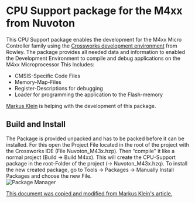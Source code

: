 # CPU Support package for the M4xx from Nuvoton

This CPU Support package enables the development for the M4xx Micro Controller family using the [Crossworks development environment](https://www.rowley.co.uk/arm/index.htm) from Rowley. The package provides all needed data and information to enabled the Development Environment to compile and debug applications on the M4xx Microprocessor
This Includes:

- CMSIS-Specific Code Files
- Memory-Map-Files
- Register-Descriptions for debugging
- Loader for programming the application to the Flash-memory

[Markus Klein](https://github.com/Masmiseim36) is helping with the development of this package.

## Build and Install

The Package is provided unpacked and has to be packed before it can be installed. For this open the Project File located in the root of the project with the Crossworks IDE (File Nuvoton_M43x.hzp). Then “compile" it like a normal project (Build -> Build M4xx). This will create the CPU-Support package in the root-Folder of the project (-> Nuvoton_M43x.hzq).
To install the new created package, go to Tools -> Packages -> Manually Install Packages and choose the new File.  
![Package Manager](./doc/Menu_PackageManagerManual.png)


[This document was copied and modified from Markus Klein's article.](https://github.com/Masmiseim36/Kinetis)
